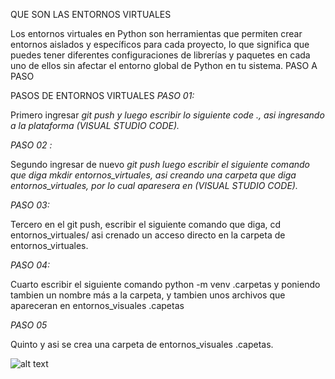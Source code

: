   QUE SON LAS ENTORNOS VIRTUALES

Los entornos virtuales en Python son herramientas que permiten crear entornos aislados y específicos para cada proyecto, lo que significa que puedes tener diferentes configuraciones de librerías y paquetes en cada uno de ellos sin afectar el entorno global de Python en tu sistema.
 PASO A PASO
  
PASOS DE ENTORNOS VIRTUALES
 *PASO 01:*

  Primero ingresar *git push y luego escribir lo siguiente code ., asi ingresando a la plataforma (VISUAL STUDIO CODE).*

  *PASO 02 :*

  Segundo ingresar de nuevo *git push luego escribir el siguiente comando que diga mkdir entornos_virtuales, asi creando una carpeta que diga entornos_virtuales, por lo cual aparesera en (VISUAL STUDIO CODE).*

*PASO 03:*

Tercero en el git push, escribir el siguiente comando que diga, cd entornos_virtuales/ asi crenado un acceso directo en la carpeta de entornos_virtuales.

*PASO 04:*

Cuarto escribir el siguiente comando python -m venv .carpetas  y poniendo tambien un nombre más a la carpeta, y tambien unos archivos que apareceran en entornos_visuales \.capetas

*PASO 05*

Quinto y asi se crea una carpeta de entornos_visuales \.capetas.

![alt text](image.png)